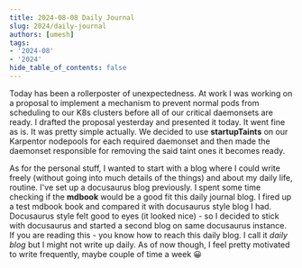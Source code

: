 ```yaml
---
title: 2024-08-08 Daily Journal
slug: 2024/daily-journal
authors: [umesh]
tags:
- '2024-08'
- '2024'
hide_table_of_contents: false
---
```

Today has been a rollerposter of unexpectedness. At work I was working on a proposal to implement a mechanism to prevent normal pods <!-- truncate --> from scheduling to our K8s clusters before all of our critical daemonsets are ready. I drafted the proposal yesterday and presented it today. It went fine as is. It was pretty simple actually. We decided to use **startupTaints** on our Karpentor nodepools for each required daemonset and then made the daemonset responsible for removing the said taint ones it becomes ready.

As for the personal stuff, I wanted to start with a blog where I could write freely (without going into much details of the things) and about my daily life, routine. I've set up a docusaurus blog previously. I spent some time checking if the **mdbook** would be a good fit this daily journal blog. I fired up a test mdbook book and compared it with docusaurus style blog I had. Docusaurus style felt good to eyes (it looked nice) - so I decided to stick with docusaurus and started a second blog on same docusaurus instance. If you are reading this - you know how to reach this daily blog. I call it *daily blog* but I might not write up daily. As of now though, I feel pretty motivated to write frequently, maybe couple of time a week :grinning:
